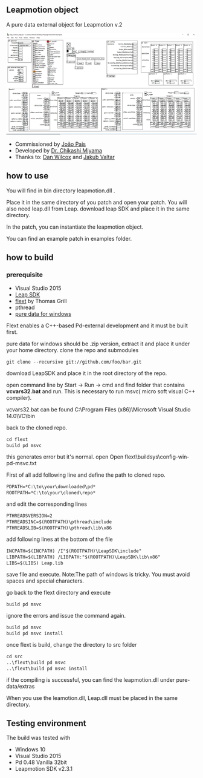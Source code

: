 
## Leapmotion object
A pure data external object for Leapmotion v.2

![](img/patch_new.png)

- Commissioned by [João Pais](https://www.facebook.com/jmmmpais)
- Developed by [Dr. Chikashi Miyama](http://chikashi.net)
- Thanks to: [Dan Wilcox](https://github.com/danomatika) and [Jakub Valtar](https://github.com/JakubValtar)

## how to use
You will find in bin directory leapmotion.dll .

Place it in the same directory of you patch and open your patch. You will also need leap.dll from Leap. download leap SDK and place it in the same directory.

In the patch, you can instantiate the leapmotion object.

You can find an example patch in examples folder.

## how to build
### prerequisite
- Visual Studio 2015
- [Leap SDK](https://developer.leapmotion.com/documentation/v2/cpp/index.html)
- [flext](https://github.com/grrrr/flext) by Thomas Grill
- pthread
- [pure data for windows](http://puredata.info/downloads/pure-data)

Flext enables a C++-based Pd-external development and it must be built first.

pure data for windows should be .zip version, extract it and place it under your home directory.
clone the repo and submodules
```
git clone --recursive git://github.com/foo/bar.git
```
download LeapSDK and place it in the root directory of the repo.

open command line by Start -> Run -> cmd and find folder that contains **vcvars32.bat** and run. This is necessary to run msvc( micro soft visual C++ compiler).

vcvars32.bat can be found C:\Program Files (x86)\Microsoft Visual Studio 14.0\VC\bin

back to the cloned repo.
```
cd flext
build pd msvc
```
this generates error but it's normal.
open Open flext\buildsys\config-win-pd-msvc.txt

First of all add following line and define the path to cloned repo.
```
PDPATH=*C:\to\your\downloaded\pd*
ROOTPATH=*C:\to\your\cloned\repo*
```
and edit the corresponding lines

```
PTHREADSVERSION=2
PTHREADSINC=$(ROOTPATH)\pthread\include
PTHREADSLIB=$(ROOTPATH)\pthread\lib\x86
```

add following lines at the bottom of the file
```
INCPATH=$(INCPATH) /I"$(ROOTPATH)\LeapSDK\include"
LIBPATH=$(LIBPATH) /LIBPATH:"$(ROOTPATH)\LeapSDK\lib\x86"
LIBS=$(LIBS) Leap.lib
```
save file and execute.
Note:The path of windows is tricky. You must avoid spaces and special characters.

go back to the flext directory and execute
```
build pd msvc
```
ignore the errors and issue the command again.

```
build pd msvc
build pd msvc install
```

once flext is build,  change the directory to src folder
```
cd src
..\flext\build pd msvc
..\flext\build pd msvc install
```

if the compiling is successful, you can find the leapmotion.dll under pure-data/extras

When you use the leamotion.dll, Leap.dll must be placed in the same directory.

## Testing environment
The build was tested with
- Windows 10
- Visual Studio 2015
- Pd 0.48 Vanilla 32bit
- Leapmotion SDK v2.3.1
